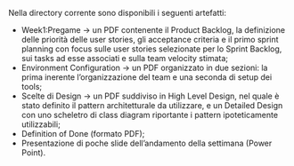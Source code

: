 Nella directory corrente sono disponibili i seguenti artefatti:

- Week1:Pregame → un PDF contenente il Product Backlog, la definizione delle priorità delle user stories, gli acceptance criteria e il primo sprint planning con focus sulle user stories selezionate per lo Sprint Backlog, sui tasks ad esse associati e sulla team velocity stimata;
- Environment Configuration → un PDF organizzato in due sezioni: la prima inerente l’organizzazione del team e una seconda di setup dei tools;
- Scelte di Design → un PDF suddiviso in High Level Design, nel quale è stato definito il pattern architetturale da utilizzare, e un Detailed Design con uno scheletro di class diagram riportante i pattern ipoteticamente utilizzabili;
- Definition of Done (formato PDF);
- Presentazione di poche slide dell’andamento della settimana (Power Point).
